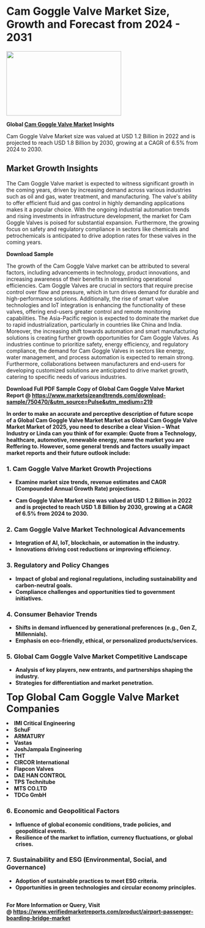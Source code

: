 <H1>Cam Goggle Valve Market Size, Growth and Forecast from 2024 - 2031</H1><img class="aligncenter size-medium wp-image-584254" src="https://thirdeyenews.in/wp-content/uploads/2024/09/Global-Market-Research-300x168.jpeg" alt="" width="300" height="168" /><p><strong>Global&nbsp;<a href="https://www.marketsizeandtrends.com/download-sample/750470/&amp;utm_source=Pulse&amp;utm_medium=219">Cam Goggle Valve Market</a> Insights</strong></p><p>Cam Goggle Valve Market size was valued at USD 1.2 Billion in 2022 and is projected to reach USD 1.8 Billion by 2030, growing at a CAGR of 6.5% from 2024 to 2030.</p><p><h2>Market Growth Insights</h2> <p>The Cam Goggle Valve market is expected to witness significant growth in the coming years, driven by increasing demand across various industries such as oil and gas, water treatment, and manufacturing. The valve's ability to offer efficient fluid and gas control in highly demanding applications makes it a popular choice. With the ongoing industrial automation trends and rising investments in infrastructure development, the market for Cam Goggle Valves is poised for substantial expansion. Furthermore, the growing focus on safety and regulatory compliance in sectors like chemicals and petrochemicals is anticipated to drive adoption rates for these valves in the coming years.</p> <p><strong>Download Sample</strong></p> <p>The growth of the Cam Goggle Valve market can be attributed to several factors, including advancements in technology, product innovations, and increasing awareness of their benefits in streamlining operational efficiencies. Cam Goggle Valves are crucial in sectors that require precise control over flow and pressure, which in turn drives demand for durable and high-performance solutions. Additionally, the rise of smart valve technologies and IoT integration is enhancing the functionality of these valves, offering end-users greater control and remote monitoring capabilities. The Asia-Pacific region is expected to dominate the market due to rapid industrialization, particularly in countries like China and India. Moreover, the increasing shift towards automation and smart manufacturing solutions is creating further growth opportunities for Cam Goggle Valves. As industries continue to prioritize safety, energy efficiency, and regulatory compliance, the demand for Cam Goggle Valves in sectors like energy, water management, and process automation is expected to remain strong. Furthermore, collaborations between manufacturers and end-users for developing customized solutions are anticipated to drive market growth, catering to specific needs of various industries. <p><strong></p><p><span class=""><strong>Download Full PDF Sample Copy of Global Cam Goggle Valve Market Report</strong> @ <a href="https://www.marketsizeandtrends.com/download-sample/750470/&amp;utm_source=Pulse&amp;utm_medium=219" target="_blank">https://www.marketsizeandtrends.com/download-sample/750470/&amp;utm_source=Pulse&amp;utm_medium=219</a></span></p><p>In order to make an accurate and perceptive description of future scope of a Global&nbsp;Cam Goggle Valve Market Market as Global&nbsp;Cam Goggle Valve Market Market of 2025, you need to describe a clear Vision &ndash; What Industry or Linda can you think of for example: Quote from a Technology, healthcare, automotive, renewable energy, name the market you are Reffering to. However, some general trends and factors usually impact market reports and their future outlook include:</p><h3>1.&nbsp;<strong>Cam Goggle Valve Market Growth Projections</strong></h3><ul><li>Examine market size trends, revenue estimates and CAGR (Compounded Annual Growth Rate) projections.</li><li><p>Cam Goggle Valve Market size was valued at USD 1.2 Billion in 2022 and is projected to reach USD 1.8 Billion by 2030, growing at a CAGR of 6.5% from 2024 to 2030.</p></li></ul><h3>2.&nbsp;<strong>Cam Goggle Valve Market Technological Advancements</strong></h3><ul><li>Integration of AI, IoT, blockchain, or automation in the industry.</li><li>Innovations driving cost reductions or improving efficiency.</li></ul><h3>3.&nbsp;<strong>Regulatory and Policy Changes</strong></h3><ul><li>Impact of global and regional regulations, including sustainability and carbon-neutral goals.</li><li>Compliance challenges and opportunities tied to government initiatives.</li></ul><h3>4.&nbsp;<strong>Consumer Behavior Trends</strong></h3><ul><li>Shifts in demand influenced by generational preferences (e.g., Gen Z, Millennials).</li><li>Emphasis on eco-friendly, ethical, or personalized products/services.</li></ul><h3>5.&nbsp;<strong>Global Cam Goggle Valve Market Competitive Landscape</strong></h3><ul><li>Analysis of key players, new entrants, and partnerships shaping the industry.</li><li>Strategies for differentiation and market penetration.</li></ul><p data-pm-slice="1 1 []"><span style="color: inherit; font-family: inherit; font-size: 25px;">Top Global Cam Goggle Valve Market Companies</span></p><div class="" data-test-id=""><p><li>IMI Critical Engineering</li><li> SchuF</li><li> ARMATURY</li><li> Vastas</li><li> JoshJampala Engineering</li><li> THT</li><li> CIRCOR International</li><li> Flapcon Valves</li><li> DAE HAN CONTROL</li><li> TPS Technitube</li><li> MTS CO.LTD</li><li> TDCo GmbH</li></p></div><h3>6.&nbsp;<strong>Economic and Geopolitical Factors</strong></h3><ul><li>Influence of global economic conditions, trade policies, and geopolitical events.</li><li>Resilience of the market to inflation, currency fluctuations, or global crises.</li></ul><h3>7.&nbsp;<strong>Sustainability and ESG (Environmental, Social, and Governance)</strong></h3><ul><li>Adoption of sustainable practices to meet ESG criteria.</li><li>Opportunities in green technologies and circular economy principles.</li></ul><h2><strong style="font-size: 14px;">For More Information or Query, Visit @&nbsp;</strong><a style="background-color: #ffffff; font-size: 14px;" href="https://www.marketsizeandtrends.com/report/cam-goggle-valve-market/" target="_blank">https://www.verifiedmarketreports.com/product/airport-passenger-boarding-bridge-market</a></h2>
